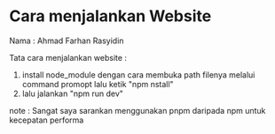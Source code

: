 # Cara menjalankan Website

Nama	: Ahmad Farhan Rasyidin

Tata cara menjalankan website :
1. install node_module dengan cara membuka path filenya melalui command promopt lalu ketik "npm nstall"
2. lalu jalankan "npm run dev"

note : Sangat saya sarankan menggunakan pnpm daripada npm untuk kecepatan performa

